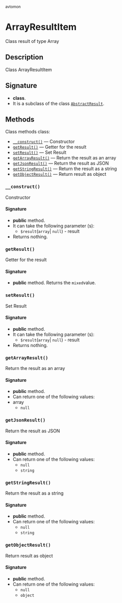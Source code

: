 <small> avtomon </small>

ArrayResultItem
===============

Class result of type Array

Description
-----------

Class ArrayResultItem

Signature
---------

- **class**.
- It is a subclass of the class [`AbstractResult`](../avtomon/AbstractResult.md).

Methods
-------

Class methods class:

  - [`__construct()`](#__construct) &mdash; Constructor
  - [`getResult()`](#getResult) &mdash; Getter for the result
  - [`setResult()`](#setResult) &mdash; Set Result
  - [`getArrayResult()`](#getArrayResult) &mdash; Return the result as an array
  - [`getJsonResult()`](#getJsonResult) &mdash; Return the result as JSON
  - [`getStringResult()`](#getStringResult) &mdash; Return the result as a string
  - [`getObjectResult()`](#getObjectResult) &mdash; Return result as object

### `__construct()`<a name="__construct"> </a>

Constructor

#### Signature

- **public** method.
- It can take the following parameter (s):
  - `$result`(`array`| `null`) - result
- Returns nothing.

### `getResult()`<a name="getResult"> </a>

Getter for the result

#### Signature

- **public** method.
Returns the `mixed`value.

### `setResult()`<a name="setResult"> </a>

Set Result

#### Signature

- **public** method.
- It can take the following parameter (s):
  - `$result`(`array`| `null`) - result
- Returns nothing.

### `getArrayResult()`<a name="getArrayResult"> </a>

Return the result as an array

#### Signature

- **public** method.
- Can return one of the following values:
- array
  - `null`

### `getJsonResult()`<a name="getJsonResult"> </a>

Return the result as JSON

#### Signature

- **public** method.
- Can return one of the following values:
  - `null`
  - `string`

### `getStringResult()`<a name="getStringResult"> </a>

Return the result as a string

#### Signature

- **public** method.
- Can return one of the following values:
  - `null`
  - `string`

### `getObjectResult()`<a name="getObjectResult"> </a>

Return result as object

#### Signature

- **public** method.
- Can return one of the following values:
  - `null`
  - `object`

